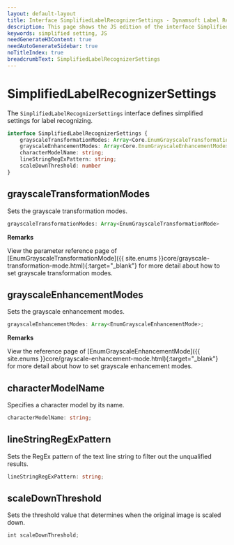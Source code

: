 ```yaml
---
layout: default-layout
title: Interface SimplifiedLabelRecognizerSettings - Dynamsoft Label Recognizer JS Edition API Reference
description: This page shows the JS edition of the interface SimplifiedLabelRecognizerSettings in Dynamsoft DLR Module.
keywords: simplified setting, JS
needGenerateH3Content: true
needAutoGenerateSidebar: true
noTitleIndex: true
breadcrumbText: SimplifiedLabelRecognizerSettings
---
```


# SimplifiedLabelRecognizerSettings

The `SimplifiedLabelRecognizerSettings` interface defines simplified settings for label recognizing.

```typescript
interface SimplifiedLabelRecognizerSettings {
    grayscaleTransformationModes: Array<Core.EnumGrayscaleTransformationMode>;
    grayscaleEnhancementModes: Array<Core.EnumGrayscaleEnhancementMode>;
    characterModelName: string;
    lineStringRegExPattern: string;
    scaleDownThreshold: number
}
```

<!-- | Property                                                      | Description                                                                           |
| ------------------------------------------------------------- | ------------------------------------------------------------------------------------- |
| [grayscaleTransformationModes](#grayscaletransformationmodes) | Sets the grayscale transformation modes.                                              |
| [grayscaleEnhancementModes](#grayscaleenhancementmodes)       | Sets the grayscale enhancement modes.                                                 |
| [characterModelName](#charactermodelname)                     | Specifies a character model by its name.                                              |
| [lineStringRegExPattern](#linestringregexpattern)             | Sets the RegEx pattern of the text line string to filter out the unqualified results. |
| [scaleDownThreshold](#scaledownthreshold)                     | Sets the threshold value that determines when the original image is scaled down.      | -->

## grayscaleTransformationModes

Sets the grayscale transformation modes.

```typescript
grayscaleTransformationModes: Array<EnumGrayscaleTransformationMode>
```

**Remarks**

View the parameter reference page of [EnumGrayscaleTransformationMode]({{ site.enums }}core/grayscale-transformation-mode.html){:target="_blank"} for more detail about how to set grayscale transformation modes.

## grayscaleEnhancementModes

Sets the grayscale enhancement modes.

```typescript
grayscaleEnhancementModes: Array<EnumGrayscaleEnhancementMode>;
```

**Remarks**

View the reference page of [EnumGrayscaleEnhancementMode]({{ site.enums }}core/grayscale-enhancement-mode.html){:target="_blank"} for more detail about how to set grayscale enhancement modes.

## characterModelName

Specifies a character model by its name.

```typescript
characterModelName: string;
```

## lineStringRegExPattern

Sets the RegEx pattern of the text line string to filter out the unqualified results.

```typescript
lineStringRegExPattern: string;
```

## scaleDownThreshold

Sets the threshold value that determines when the original image is scaled down.

```typescript
int scaleDownThreshold;
```

